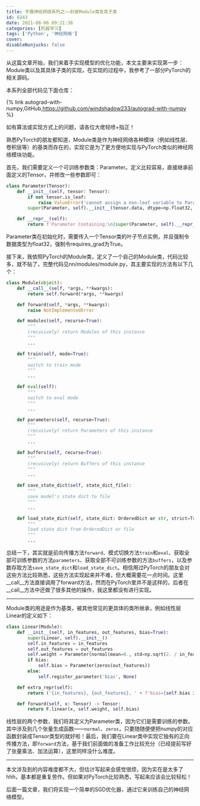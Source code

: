```yaml
---
title: 手撸神经网络系列之——封装Module类及其子类
id: 6243
date: 2021-08-06 09:21:38
categories: [机器学习]
tags: ['Python', '神经网络']
cover: 
disableNunjucks: false
---
```


从这篇文章开始，我们来着手实现模型的优化功能，本文主要来实现第一步：Module类以及其具体子类的实现，在实现的过程中，我参考了一部分PyTorch的相关源码。

本系列全部代码见下面仓库：

{% link autograd-with-numpy,GitHub,https://github.com/windshadow233/autograd-with-numpy %}

如有算法或实现方式上的问题，请各位大佬轻喷+指正！


熟悉PyTorch的朋友都知道，Module类是作为神经网络各种模块（例如线性层、卷积层等）的基类而存在的，实现它是为了更方便地实现与PyTorch类似的神经网络模块功能。


首先，我们需要定义一个可训练参数类：Parameter。定义比较容易，直接继承前面定义的Tensor，并修改一些参数即可：



```python
class Parameter(Tensor):
    def __init__(self, tensor: Tensor):
        if not tensor.is_leaf:
            raise ValueError('cannot assign a non-leaf variable to Parameter')
        super(Parameter, self).__init__(tensor.data, dtype=np.float32, requires_grad=True)

    def __repr__(self):
        return f'Parameter Containing:\n{super(Parameter, self).__repr__()}'
```

Parameter类在初始化时，需要传入一个Tensor类的叶子节点实例，并且强制令数据类型为float32，强制令requires_grad为True。


接下来，我依照PyTorch的Module类，定义了一个自己的Module类，代码比较多，就不贴了，完整代码见nn/modules/module.py，其主要实现的方法有以下几个：



```python
class Module(object):
    def __call__(self, *args, **kwargs):
        return self.forward(*args, **kwargs)

    def forward(self, *args, **kwargs):
        raise NotImplementedError

    def modules(self, recurse=True):
        """
        (recusively) return Modules of this instance
        """
        ...

    def train(self, mode=True):
        """
        switch to train mode
        """
        ...

    def eval(self):
        """
        switch to eval mode
        """
        ...

    def parameters(self, recurse=True):
        """
        (recusively) return Parameters of this instance
        """
        ...

    def buffers(self, recurse=True):
        """
        (recusively) return Buffers of this instance
        """
        ...

    def save_state_dict(self, state_dict_file):
        """
        save model's state dict to file
        """
        ...

    def load_state_dict(self, state_dict: OrderedDict or str, strict=True):
        """
        load state dict from OrderedDict or file
        """
        ...
```

总结一下，其实就是前向传播方法`forward`、模式切换方法`train`和`eval`、获取全部可训练参数的方法`parameters`、获取全部不可训练参数的方法`buffers`，以及参数存取方法`save_state_dict`和`load_state_dict`。相信用过PyTorch的朋友会对这些方法比较熟悉，这些方法实现起来并不难，但大概需要花一点时间。这里__call__方法直接调用了forward方法，然而在PyTorch里并不是这样的，后者在__call__方法中还做了很多其他的操作，我这里都没有进行实现。




---

Module类的用途是作为基类，被其他常见的更具体的类所继承，例如线性层Linear的定义如下：



```python
class Linear(Module):
    def __init__(self, in_features, out_features, bias=True):
        super(Linear, self).__init__()
        self.in_features = in_features
        self.out_features = out_features
        self.weight = Parameter(normal(mean=0., std=np.sqrt(2. / in_features), size=(out_features, in_features)))
        if bias:
            self.bias = Parameter(zeros(out_features))
        else:
            self.register_parameter('bias', None)

    def extra_repr(self):
        return ('{in_features}, {out_features}, ' + f'bias={self.bias is not None}').format(**self.__dict__)

    def forward(self, x: Tensor) -> Tensor:
        return F.linear(x, self.weight, self.bias)
```

线性层的两个参数，我们将其定义为Parameter类，因为它们是需要训练的参数。其中涉及到几个张量生成函数——`normal`、`zeros`，只要随随便便把numpy的对应函数封装成Tensor类型的就好啦！最后，我们要在Linear类中实现它独有的正向传播方法，即`forward`方法，基于我们前面做的准备工作比较充分（已经提前写好了张量乘法、加法运算），这里同样没什么难度。




---

本文涉及到的内容难度都不大，但估计写起来会感觉很烦，因为实在是太多了hhh，基本都是重复劳作。但如果对PyTorch比较熟悉，写起来应该会比较轻松！


后面一篇文章，我们将实现一个简单的SGD优化器，通过它来训练自己的神经网络模型。
